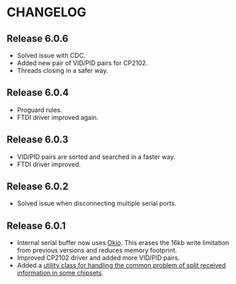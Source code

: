 CHANGELOG
=========

Release 6.0.6
--------------------------------------
- Solved issue with CDC.
- Added new pair of VID/PID pairs for CP2102.
- Threads closing in a safer way.

Release 6.0.4
--------------------------------------
- Proguard rules.
- FTDI driver improved again.

Release 6.0.3
--------------------------------------
- VID/PID pairs are sorted and searched in a faster way.
- FTDI driver improved.

Release 6.0.2
--------------------------------------
- Solved issue when disconnecting multiple serial ports.

Release 6.0.1
--------------------------------------
- Internal serial buffer now uses [Okio](https://github.com/square/okio). This erases the 16kb write
limitation from previous versions and reduces memory footprint.
- Improved CP2102 driver and added more VID/PID pairs.
- Added a [utility class for handling the common problem of split received information in some chipsets](https://github.com/felHR85/UsbSerial/blob/master/usbserial/src/main/java/com/felhr/utils/ProtocolBuffer.java).

